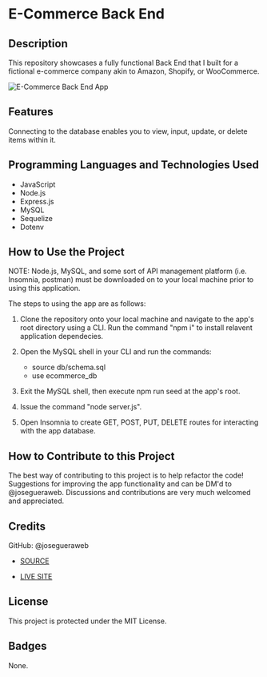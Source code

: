 # E-Commerce Back End

## Description

This repository showcases a fully functional Back End that I built for a fictional e-commerce company akin to Amazon, Shopify, or WooCommerce.

![E-Commerce Back End App]()

## Features

Connecting to the database enables you to view, input, update, or delete items within it.

## Programming Languages and Technologies Used

- JavaScript
- Node.js
- Express.js
- MySQL
- Sequelize
- Dotenv

## How to Use the Project

NOTE: Node.js, MySQL, and some sort of API management platform (i.e. Insomnia, postman) must be downloaded on to your local machine prior to using this application. 

The steps to using the app are as follows: 

1. Clone the repository onto your local machine and navigate to the app's root directory using a CLI. Run the command "npm i" to install relavent application dependecies.

1. Open the MySQL shell in your CLI and run the commands:
    - source db/schema.sql
    - use ecommerce_db

1. Exit the MySQL shell, then execute npm run seed at the app's root. 

1. Issue the command "node server.js".

1. Open Insomnia to create GET, POST, PUT, DELETE routes for interacting with the app database.

## How to Contribute to this Project
The best way of contributing to this project is to help refactor the code! Suggestions for improving the app functionality and can be DM'd to @josegueraweb. Discussions and contributions are very much welcomed and appreciated. 

## Credits
GitHub: @josegueraweb

- [SOURCE]()

- [LIVE SITE]()

## License
This project is protected under the MIT License.

## Badges
None.

